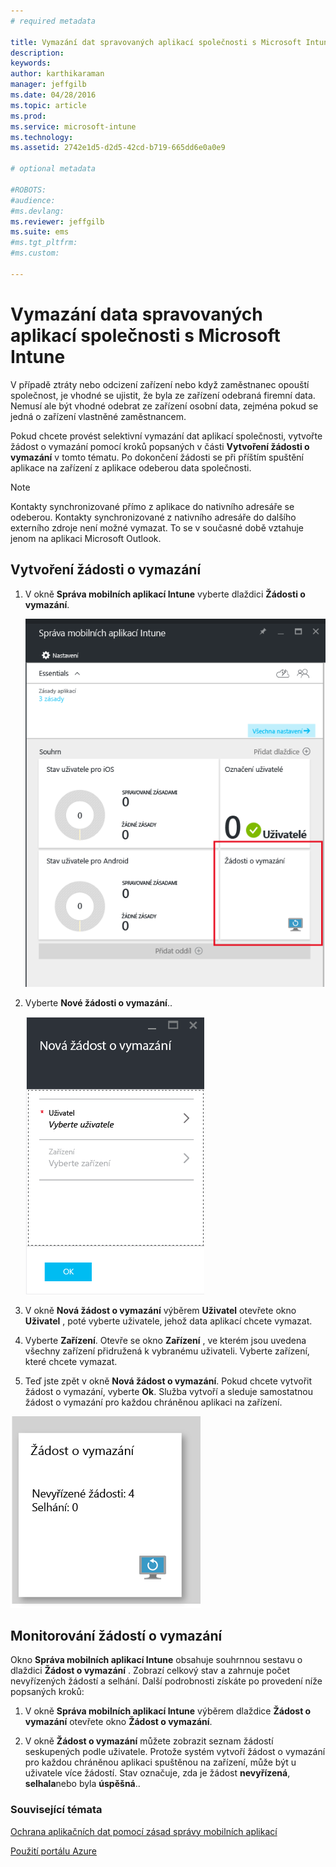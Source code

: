 ```yaml
---
# required metadata

title: Vymazání dat spravovaných aplikací společnosti s Microsoft Intune | Microsoft Intune
description:
keywords:
author: karthikaraman
manager: jeffgilb
ms.date: 04/28/2016
ms.topic: article
ms.prod:
ms.service: microsoft-intune
ms.technology:
ms.assetid: 2742e1d5-d2d5-42cd-b719-665dd6e0a0e9

# optional metadata

#ROBOTS:
#audience:
#ms.devlang:
ms.reviewer: jeffgilb
ms.suite: ems
#ms.tgt_pltfrm:
#ms.custom:

---
```


# Vymazání data spravovaných aplikací společnosti s Microsoft Intune
V případě ztráty nebo odcizení zařízení nebo když zaměstnanec opouští společnost, je vhodné se ujistit, že byla ze zařízení odebraná firemní data. Nemusí ale být vhodné odebrat ze zařízení osobní data, zejména pokud se jedná o zařízení vlastněné zaměstnancem.

Pokud chcete provést selektivní vymazání dat aplikací společnosti, vytvořte žádost o vymazání pomocí kroků popsaných v části **Vytvoření žádosti o vymazání** v tomto tématu.  Po dokončení žádosti se při příštím spuštění aplikace na zařízení z aplikace odeberou data společnosti.
>[!NOTE]
> Kontakty synchronizované přímo z aplikace do nativního adresáře se odeberou. Kontakty synchronizované z nativního adresáře do dalšího externího zdroje není možné vymazat. To se v současné době vztahuje jenom na aplikaci Microsoft Outlook.



## Vytvoření žádosti o vymazání

1.  V okně **Správa mobilních aplikací Intune** vyberte dlaždici **Žádosti o vymazání**.

    ![Snímek obrazovky okna Správa mobilních aplikací Intune s dlaždicí souhrnu](../media/AppManagement/AzurePortal_MAM_WipeRequests.png)

2.  Vyberte **Nové žádosti o vymazání**..

    ![Snímek obrazovky okna Nová žádost o vymazání](../media/AppManagement/AzurePortal_MAM_NewWipeRequest.png)

3.  V okně **Nová žádost o vymazání** výběrem **Uživatel** otevřete okno **Uživatel** , poté vyberte uživatele, jehož data aplikací chcete vymazat.

4.  Vyberte **Zařízení**.  Otevře se okno **Zařízení** , ve kterém jsou uvedena všechny zařízení přidružená k vybranému uživateli.  Vyberte zařízení, které chcete vymazat.

5.  Teď jste zpět v okně **Nová žádost o vymazání**. Pokud chcete vytvořit žádost o vymazání, vyberte **Ok**. Služba vytvoří a sleduje samostatnou žádost o vymazání pro každou chráněnou aplikaci na zařízení.


![Snímek obrazovky dlaždice Žádosti o vymazání ](../media/AppManagement/AzurePortal_MAM_WipeRequestsSummary.png)

## Monitorování žádostí o vymazání
Okno **Správa mobilních aplikací Intune** obsahuje souhrnnou sestavu o dlaždici **Žádost o vymazání** .  Zobrazí celkový stav a zahrnuje počet nevyřízených žádostí a selhání. Další podrobnosti získáte po provedení níže popsaných kroků:

1.  V okně **Správa mobilních aplikací Intune** výběrem dlaždice **Žádost o vymazání** otevřete okno **Žádost o vymazání**.

2.  V okně **Žádost o vymazání** můžete zobrazit seznam žádostí seskupených podle uživatele.  Protože systém vytvoří žádost o vymazání pro každou chráněnou aplikaci spuštěnou na zařízení, může být u uživatele více žádostí.  Stav označuje, zda je žádost **nevyřízená**, **selhala**nebo byla **úspěšná**..

### Související témata
[Ochrana aplikačních dat pomocí zásad správy mobilních aplikací ](protect-app-data-using-mobile-app-management-policies-with-microsoft-intune.md)

[Použití portálu Azure](azure-portal-for-microsoft-intune-mam-policies.md)


<!--HONumber=May16_HO1-->


